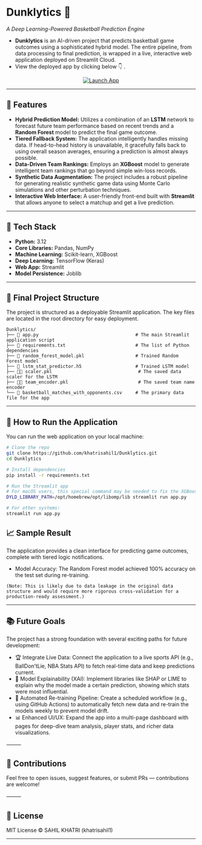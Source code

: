 
# Dunklytics 🏀  
*A Deep Learning-Powered Basketball Prediction Engine*

- **Dunklytics** is an AI-driven project that predicts basketball game outcomes using a sophisticated hybrid model. The entire pipeline, from data processing to final prediction, is wrapped in a live, interactive web application deployed on Streamlit Cloud.
- View the deployed app by clicking below 👇 .

<p align="center">
  <a href="https://dunklytics.streamlit.app/">
    <img src="https://img.shields.io/badge/Launch%20App-Dunklytics-ff4b4b?style=for-the-badge&logo=streamlit&logoColor=white" alt="Launch App">
  </a>
</p>


---

## 🚀 Features

- **Hybrid Prediction Model:** Utilizes a combination of an **LSTM** network to forecast future team performance based on recent trends and a **Random Forest** model to predict the final game outcome.
- **Tiered Fallback System:** The application intelligently handles missing data. If head-to-head history is unavailable, it gracefully falls back to using overall season averages, ensuring a prediction is almost always possible.
- **Data-Driven Team Rankings:** Employs an **XGBoost** model to generate intelligent team rankings that go beyond simple win-loss records.
- **Synthetic Data Augmentation:** The project includes a robust pipeline for generating realistic synthetic game data using Monte Carlo simulations and other perturbation techniques.
- **Interactive Web Interface:** A user-friendly front-end built with **Streamlit** that allows anyone to select a matchup and get a live prediction.

---

## 🧪 Tech Stack

- **Python:** 3.12  
- **Core Libraries:** Pandas, NumPy  
- **Machine Learning:** Scikit-learn, XGBoost  
- **Deep Learning:** TensorFlow (Keras)  
- **Web App:** Streamlit  
- **Model Persistence:** Joblib  

---

## 📂 Final Project Structure

The project is structured as a deployable Streamlit application. The key files are located in the root directory for easy deployment.
```
Dunklytics/
├── 📄 app.py                                    # The main Streamlit application script
├── 📄 requirements.txt                          # The list of Python dependencies
├── 🤖 random_forest_model.pkl                   # Trained Random Forest model
├── 🤖 lstm_stat_predictor.h5                    # Trained LSTM model
├── 🧑‍🔧 scaler.pkl                                # The saved data scaler for the LSTM
├── 🧑‍🔧 team_encoder.pkl                          # The saved team name encoder
└── 🏀 basketball_matches_with_opponents.csv     # The primary data file for the app
```
---

## 📌 How to Run the Application

You can run the web application on your local machine:

```bash
# Clone the repo
git clone https://github.com/khatrisahil1/Dunklytics.git
cd Dunklytics

# Install dependencies
pip install -r requirements.txt

# Run the Streamlit app
# For macOS users, this special command may be needed to fix the XGBoost error locally:
DYLD_LIBRARY_PATH=/opt/homebrew/opt/libomp/lib streamlit run app.py

# For other systems:
streamlit run app.py
```

## 📈 Sample Result

The application provides a clean interface for predicting game outcomes, complete with tiered logic notifications.
- Model Accuracy: The Random Forest model achieved 100% accuracy on the test set during re-training.
  
`(Note: This is likely due to data leakage in the original data structure and would require more rigorous cross-validation for a production-ready assessment.)`

___
## 📚 Future Goals
The project has a strong foundation with several exciting paths for future development:
-	🏆 Integrate Live Data: Connect the application to a live sports API (e.g., BallDon’tLie, NBA Stats API) to fetch real-time data and keep predictions current.
-	🧠 Model Explainability (XAI): Implement libraries like SHAP or LIME to explain why the model made a certain prediction, showing which stats were most influential.
-	🔁 Automated Re-training Pipeline: Create a scheduled workflow (e.g., using GitHub Actions) to automatically fetch new data and re-train the models weekly to prevent model drift.
-	📊 Enhanced UI/UX: Expand the app into a multi-page dashboard with pages for deep-dive team analysis, player stats, and richer data visualizations.

⸻

##  🙌 Contributions

Feel free to open issues, suggest features, or submit PRs — contributions are welcome!

⸻

## 📄 License

MIT License © SAHIL KHATRI (khatrisahil1)

---

